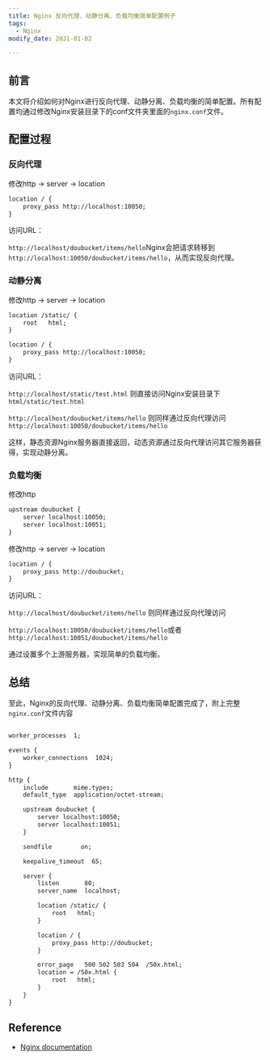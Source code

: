 ```yaml
---
title: Nginx 反向代理、动静分离、负载均衡简单配置例子
tags: 
  - Nginx
modify_date: 2021-01-02

---
```


## 前言

本文将介绍如何对Nginx进行反向代理、动静分离、负载均衡的简单配置。所有配置均通过修改Nginx安装目录下的conf文件夹里面的`nginx.conf`文件。

<!--more-->

## 配置过程

### 反向代理

修改http -> server -> location

```xml
location / {
    proxy_pass http://localhost:10050;
}
```

访问URL：

`http://localhost/doubucket/items/hello`Nginx会把请求转移到 `http://localhost:10050/doubucket/items/hello`，从而实现反向代理。

### 动静分离

修改http -> server -> location

```xml
location /static/ {
    root   html;
}

location / {
    proxy_pass http://localhost:10050;
}
```

访问URL：

`http://localhost/static/test.html` 则直接访问Nginx安装目录下 `html/static/test.html`

`http://localhost/doubucket/items/hello` 则同样通过反向代理访问 `http://localhost:10050/doubucket/items/hello`

这样，静态资源Nginx服务器直接返回，动态资源通过反向代理访问其它服务器获得，实现动静分离。

### 负载均衡

修改http

```xml
upstream doubucket {
    server localhost:10050;
    server localhost:10051;
}
```

修改http -> server -> location

```xml
location / {
    proxy_pass http://doubucket;
}
```

访问URL：

`http://localhost/doubucket/items/hello` 则同样通过反向代理访问 

`http://localhost:10050/doubucket/items/hello`或者 `http://localhost:10051/doubucket/items/hello`

通过设置多个上游服务器，实现简单的负载均衡。

## 总结

至此，Nginx的反向代理、动静分离、负载均衡简单配置完成了，附上完整`nginx.conf`文件内容

```xml

worker_processes  1;

events {
    worker_connections  1024;
}

http {
    include       mime.types;
    default_type  application/octet-stream;

    upstream doubucket {
        server localhost:10050;
        server localhost:10051;
    }

    sendfile        on;

    keepalive_timeout  65;

    server {
        listen       80;
        server_name  localhost;

        location /static/ {
            root   html;
        }

        location / {
            proxy_pass http://doubucket;
        }

        error_page   500 502 503 504  /50x.html;
        location = /50x.html {
            root   html;
        }
    }
}

```



## Reference

* [Nginx documentation](https://nginx.org/en/docs/)